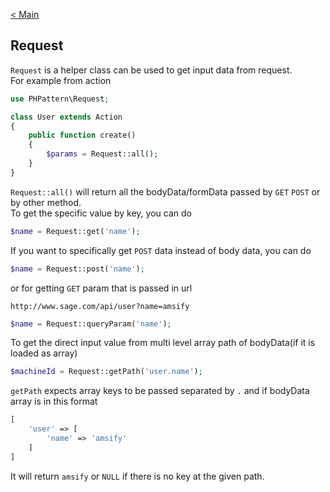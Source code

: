 [< Main](https://github.com/amsify42/phpframe/blob/master/README.md)

## Request
`Request` is a helper class can be used to get input data from request.
<br/>
For example from action
```php
use PHPattern\Request;

class User extends Action
{
    public function create()
    {
        $params = Request::all();
    }
}
```
`Request::all()` will return all the bodyData/formData passed by `GET` `POST` or by other method.
<br/>
To get the specific value by key, you can do
```php
$name = Request::get('name');
```
If you want to specifically get `POST` data instead of body data, you can do
```php
$name = Request::post('name');
``` 
or for getting `GET` param that is passed in url
```
http://www.sage.com/api/user?name=amsify
```
```php
$name = Request::queryParam('name');
```
To get the direct input value from multi level array path of bodyData(if it is loaded as array)
```php
$machineId = Request::getPath('user.name');
```
`getPath` expects array keys to be passed separated by `.` and if bodyData array is in this format
```php
[
    'user' => [
        'name' => 'amsify'
    ]
]
```
It will return `amsify` or `NULL` if there is no key at the given path.